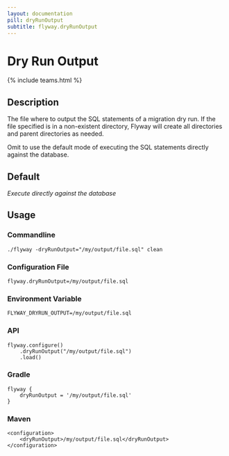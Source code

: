 ```yaml
---
layout: documentation
pill: dryRunOutput
subtitle: flyway.dryRunOutput
---
```


# Dry Run Output
{% include teams.html %}

## Description
The file where to output the SQL statements of a migration dry run. If the file specified is in a non-existent directory, Flyway will create all directories and parent directories as needed.

Omit to use the default mode of executing the SQL statements directly against the database.

## Default
<i>Execute directly against the database</i>

## Usage

### Commandline
```
./flyway -dryRunOutput="/my/output/file.sql" clean
```

### Configuration File
```
flyway.dryRunOutput=/my/output/file.sql
```

### Environment Variable
```
FLYWAY_DRYRUN_OUTPUT=/my/output/file.sql
```

### API
```
flyway.configure()
    .dryRunOutput("/my/output/file.sql")
    .load()
```

### Gradle
```
flyway {
    dryRunOutput = '/my/output/file.sql'
}
```

### Maven
```
<configuration>
    <dryRunOutput>/my/output/file.sql</dryRunOutput>
</configuration>
```